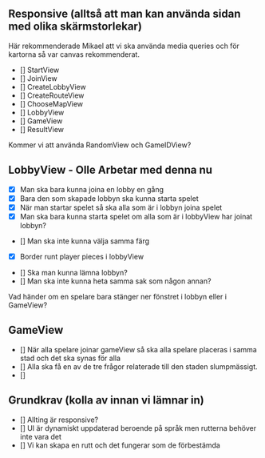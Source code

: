 ## Responsive (alltså att man kan använda sidan med olika skärmstorlekar) 

Här rekommenderade Mikael att vi ska använda media queries och för kartorna så var canvas rekommenderat.

- [] StartView
- [] JoinView
- [] CreateLobbyView
- [] CreateRouteView
- [] ChooseMapView
- [] LobbyView
- [] GameView
- [] ResultView

Kommer vi att använda RandomView och GameIDView?

## LobbyView - Olle Arbetar med denna nu

- [x] Man ska bara kunna joina en lobby en gång
- [x] Bara den som skapade lobbyn ska kunna starta spelet
- [x] När man startar spelet så ska alla som är i lobbyn joina spelet
- [x] Man ska bara kunna starta spelet om alla som är i lobbyView har joinat lobbyn?
- [] Man ska inte kunna välja samma färg
- [x] Border runt player pieces i lobbyView
- [] Ska man kunna lämna lobbyn?
- [] Man ska inte kunna heta samma sak som någon annan?

Vad händer om en spelare bara stänger ner fönstret i lobbyn eller i GameView?

## GameView

- [] När alla spelare joinar gameView så ska alla spelare placeras i samma stad och det ska synas för alla
- [] Alla ska få en av de tre frågor relaterade till den staden slumpmässigt.
- []

## Grundkrav (kolla av innan vi lämnar in)

- [] Allting är responsive?
- [] UI är dynamiskt uppdaterad beroende på språk men rutterna behöver inte vara det
- [] Vi kan skapa en rutt och det fungerar som de förbestämda 